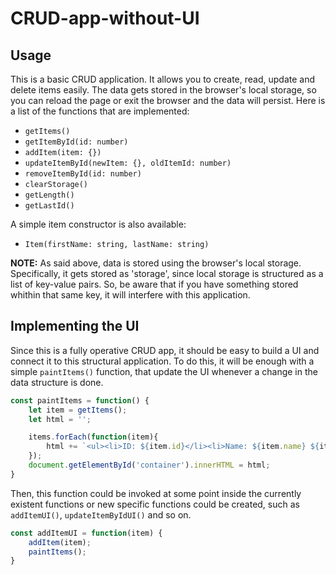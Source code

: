# CRUD-app-without-UI

## Usage
This is a basic CRUD application. It allows you to create, read, update and delete items easily. The data gets stored in the browser's local storage, so you can reload the page or exit the browser and the data will persist. 
Here is a list of the functions that are implemented:

- `getItems()`
- `getItemById(id: number)`
- `addItem(item: {})`
- `updateItemById(newItem: {}, oldItemId: number)`
- `removeItemById(id: number)`
- `clearStorage()`
- `getLength()`
- `getLastId()`

A simple item constructor is also available:

- `Item(firstName: string, lastName: string)`

**NOTE:** As said above, data is stored using the browser's local storage. Specifically, it gets stored as 'storage', since local storage is structured as a list of key-value pairs. So, be aware that if you have something stored whithin that same key, it will interfere with this application.

## Implementing the UI
Since this is a fully operative CRUD app, it should be easy to build a UI and connect it to this structural application. 
To do this, it will be enough with a simple `paintItems()` function, that update the UI whenever a change in the data structure is done. 

```javascript
const paintItems = function() {
    let item = getItems();
    let html = '';

    items.forEach(function(item){
        html += `<ul><li>ID: ${item.id}</li><li>Name: ${item.name} ${item.surname}</li><li>Phone: ${item.phone}</li><li>Email: ${item.email}</li></ul>`;
    });
    document.getElementById('container').innerHTML = html;
}
```

Then, this function could be invoked at some point inside the currently existent functions or new specific functions could be created, such as `addItemUI()`, `updateItemByIdUI()` and so on.

```javascript
const addItemUI = function(item) {
    addItem(item);
    paintItems();
}
```
